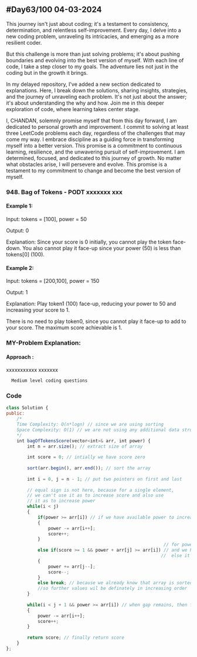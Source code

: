 
## #Day63/100 04-03-2024

This journey isn't just about coding; it's a testament to consistency, determination, and relentless self-improvement. Every day, I delve into a new coding problem, unraveling its intricacies, and emerging as a more resilient coder.

But this challenge is more than just solving problems; it's about pushing boundaries and evolving into the best version of myself. With each line of code, I take a step closer to my goals. The adventure lies not just in the coding but in the growth it brings.

In my delayed repository, I've added a new section dedicated to explanations. Here, I break down the solutions, sharing insights, strategies, and the journey of unraveling each problem. It's not just about the answer; it's about understanding the why and how. Join me in this deeper exploration of code, where learning takes center stage.

I, CHANDAN, solemnly promise myself that from this day forward, I am dedicated to personal growth and improvement. I commit to solving at least three LeetCode problems each day, regardless of the challenges that may come my way. I embrace discipline as a guiding force in transforming myself into a better version. This promise is a commitment to continuous learning, resilience, and the unwavering pursuit of self-improvement. I am determined, focused, and dedicated to this journey of growth. No matter what obstacles arise, I will persevere and evolve. This promise is a testament to my commitment to change and become the best version of myself.


### 948. Bag of Tokens - PODT  xxxxxxx xxx

#### Example 1:
Input: tokens = [100], power = 50

Output: 0

Explanation: Since your score is 0 initially, you cannot play the token face-down. You also cannot play it face-up since your power (50) is less than tokens[0] (100).


#### Example 2:
Input: tokens = [200,100], power = 150

Output: 1

Explanation: Play token1 (100) face-up, reducing your power to 50 and increasing your score to 1.

There is no need to play token0, since you cannot play it face-up to add to your score. The maximum score achievable is 1.
### MY-Problem Explanation:

#### Approach :
xxxxxxxxxxx xxxxxxx
```bash
  Medium level coding questions
```
### Code

```javascript
class Solution {
public:
    /*
    Time Complexity: O(n*logn) // since we are using sorting
    Space Complexity: O(1) // we are not using any additional data structure here
    */
    int bagOfTokensScore(vector<int>& arr, int power) {
        int n = arr.size(); // extract size of array
        
        int score = 0; // intially we have score zero
        
        sort(arr.begin(), arr.end()); // sort the array
        
        int i = 0, j = n - 1; // put two pointers on first and last
        
        // equal sign is not here, because for a single element,
        // we can't use it as to increase score and also use 
        // it as to increase power
        while(i < j) 
        {
            if(power >= arr[i]) // if we have available power to increase score, use it
            {
                power -= arr[i++];
                score++;
            }   
			                                                // for power to be gain, we should have at least one score
            else if(score >= 1 && power + arr[j] >= arr[i]) // and we have to make sure by gaining this power we are able to earn score
                                                           //  else it makes no point of spending score
            {
                power += arr[j--];
                score--;
            }
            else break; // because we already know that array is sorted,
			//so further values wil be definately in increasing order
        }
        
        while(i < j + 1 && power >= arr[i]) // when gap remains, then for that
        {
            power -= arr[i++];
            score++;
        }
        
        return score; // finally return score
    }
};
```